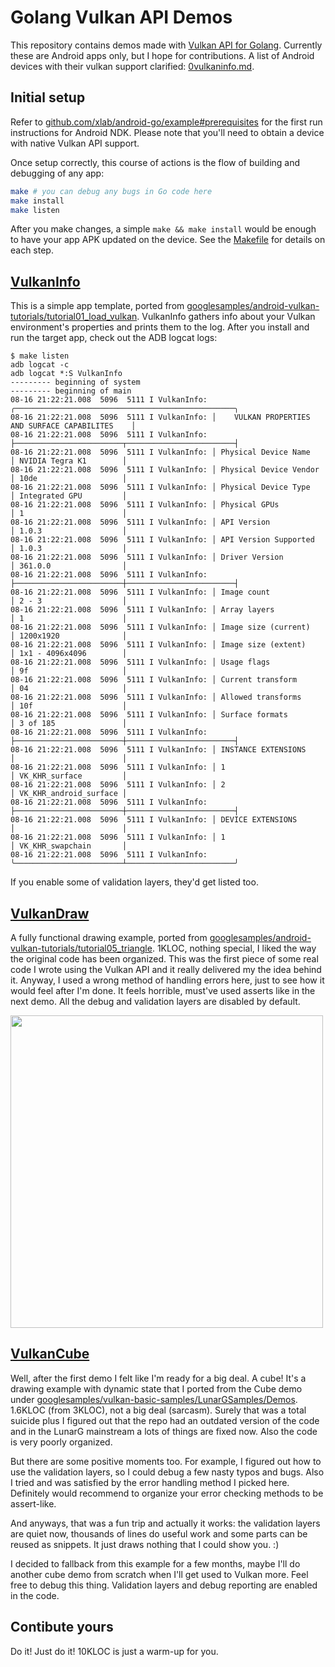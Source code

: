 Golang Vulkan API Demos
=======================

This repository contains demos made with [Vulkan API for Golang](http://github.com/vulkan-go/vulkan). Currently these are Android apps only, but I hope for contributions. A list of Android devices with their vulkan support clarified: [0vulkaninfo.md](https://gist.github.com/xlab/4caad9c24735d14d2c4d044d775c699b).

## Initial setup

Refer to [github.com/xlab/android-go/example#prerequisites](https://github.com/xlab/android-go/tree/master/example#prerequisites) for the first run instructions for Android NDK. Please note that you'll need to obtain a device with native Vulkan API support.

Once setup correctly, this course of actions is the flow of building and debugging of any app:

```bash
make # you can debug any bugs in Go code here
make install
make listen
```

After you make changes, a simple `make && make install` would be enough to have your app APK updated on the device.
See the [Makefile](/Makefile) for details on each step.

## [VulkanInfo](/vulkaninfo)

This is a simple app template, ported from [googlesamples/android-vulkan-tutorials/tutorial01_load_vulkan](https://github.com/googlesamples/android-vulkan-tutorials). VulkanInfo gathers info about your Vulkan environment's properties and prints them to the log. After you install and run the target app, check out the ADB logcat logs:

```
$ make listen
adb logcat -c
adb logcat *:S VulkanInfo
--------- beginning of system
--------- beginning of main
08-16 21:22:21.008  5096  5111 I VulkanInfo: ╭─────────────────────────────────────────────────╮
08-16 21:22:21.008  5096  5111 I VulkanInfo: │    VULKAN PROPERTIES AND SURFACE CAPABILITES    │
08-16 21:22:21.008  5096  5111 I VulkanInfo: ├────────────────────────┬────────────────────────┤
08-16 21:22:21.008  5096  5111 I VulkanInfo: │ Physical Device Name   │ NVIDIA Tegra K1        │
08-16 21:22:21.008  5096  5111 I VulkanInfo: │ Physical Device Vendor │ 10de                   │
08-16 21:22:21.008  5096  5111 I VulkanInfo: │ Physical Device Type   │ Integrated GPU         │
08-16 21:22:21.008  5096  5111 I VulkanInfo: │ Physical GPUs          │ 1                      │
08-16 21:22:21.008  5096  5111 I VulkanInfo: │ API Version            │ 1.0.3                  │
08-16 21:22:21.008  5096  5111 I VulkanInfo: │ API Version Supported  │ 1.0.3                  │
08-16 21:22:21.008  5096  5111 I VulkanInfo: │ Driver Version         │ 361.0.0                │
08-16 21:22:21.008  5096  5111 I VulkanInfo: ├────────────────────────┼────────────────────────┤
08-16 21:22:21.008  5096  5111 I VulkanInfo: │ Image count            │ 2 - 3                  │
08-16 21:22:21.008  5096  5111 I VulkanInfo: │ Array layers           │ 1                      │
08-16 21:22:21.008  5096  5111 I VulkanInfo: │ Image size (current)   │ 1200x1920              │
08-16 21:22:21.008  5096  5111 I VulkanInfo: │ Image size (extent)    │ 1x1 - 4096x4096        │
08-16 21:22:21.008  5096  5111 I VulkanInfo: │ Usage flags            │ 9f                     │
08-16 21:22:21.008  5096  5111 I VulkanInfo: │ Current transform      │ 04                     │
08-16 21:22:21.008  5096  5111 I VulkanInfo: │ Allowed transforms     │ 10f                    │
08-16 21:22:21.008  5096  5111 I VulkanInfo: │ Surface formats        │ 3 of 185               │
08-16 21:22:21.008  5096  5111 I VulkanInfo: ├────────────────────────┼────────────────────────┤
08-16 21:22:21.008  5096  5111 I VulkanInfo: │ INSTANCE EXTENSIONS    │                        │
08-16 21:22:21.008  5096  5111 I VulkanInfo: │ 1                      │ VK_KHR_surface         │
08-16 21:22:21.008  5096  5111 I VulkanInfo: │ 2                      │ VK_KHR_android_surface │
08-16 21:22:21.008  5096  5111 I VulkanInfo: ├────────────────────────┼────────────────────────┤
08-16 21:22:21.008  5096  5111 I VulkanInfo: │ DEVICE EXTENSIONS      │                        │
08-16 21:22:21.008  5096  5111 I VulkanInfo: │ 1                      │ VK_KHR_swapchain       │
08-16 21:22:21.008  5096  5111 I VulkanInfo: ╰────────────────────────┴────────────────────────╯
```

If you enable some of validation layers, they'd get listed too.

## [VulkanDraw](/vulkandraw)

A fully functional drawing example, ported from [googlesamples/android-vulkan-tutorials/tutorial05_triangle](https://github.com/googlesamples/android-vulkan-tutorials). 1KLOC, nothing special, I liked the way the original code has been organized. This was the first piece of some real code I wrote using the Vulkan API and it really delivered my the idea behind it. Anyway, I used a wrong method of handling errors here, just to see how it would feel after I'm done. It feels horrible, must've used asserts like in the next demo. All the debug and validation layers are disabled by default.

<a href="https://cl.ly/410g1n2r041E/screen.png"><img src="https://cl.ly/410g1n2r041E/screen.png" width="500"></a>

## [VulkanCube](/vulkancube)

Well, after the first demo I felt like I'm ready for a big deal. A cube! It's a drawing example with dynamic state
that I ported from the Cube demo under [googlesamples/vulkan-basic-samples/LunarGSamples/Demos](https://github.com/googlesamples/vulkan-basic-samples/tree/master/LunarGSamples/Demos). 1.6KLOC (from 3KLOC), not a big deal (sarcasm). Surely that was a total suicide plus I figured out that the repo had an outdated version of the code and in the LunarG mainstream a lots of things are fixed now. Also the code is very poorly organized.

But there are some positive moments too. For example, I figured out how to use the validation layers, so I could debug a few nasty typos and bugs. Also I tried and was satisfied by the error handling method I picked here. Definitely would recommend to organize your error checking methods to be assert-like.

And anyways, that was a fun trip and actually it works: the validation layers are quiet now, thousands of lines do useful work and some parts can be reused as snippets. It just draws nothing that I could show you. :)

I decided to fallback from this example for a few months, maybe I'll do another cube demo from scratch when I'll get used to Vulkan more. Feel free to debug this thing. Validation layers and debug reporting are enabled in the code.

## Contibute yours

Do it! Just do it! 10KLOC is just a warm-up for you.


